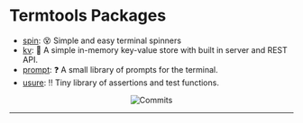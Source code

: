 <h1>
    Termtools Packages
</h1>

<!-- repos:start -->

- [spin](https://github.com/stelmanjones/termtools/spin): 😵 Simple and easy
  terminal spinners
- [kv](https://github.com/stelmanjones/termtools/kv): 🧠 A simple in-memory
  key-value store with built in server and REST API.
- [prompt](https://github.com/stelmanjones/termtools/prompt): ❓ A small library of prompts for the terminal.
- [usure](https://github.com/stelmanjones/termtools/usure): ‼️ Tiny library of assertions and test functions.
<!-- repos:end -->

<p align="center">
  <img src="https://img.shields.io/github/last-commit/stelmanjones/termtools?logo=go&link=https%3A%2F%2Fpkg.go.dev%2Fstelmanjones%2Ftermtools" alt="Commits">


</p>

---

